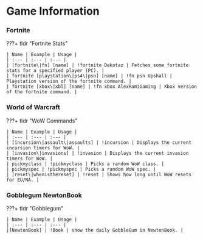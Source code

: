 # Game Information

### Fortnite

???+ tldr "Fortnite Stats"

	| Name | Example | Usage |
	| :--- | :--- | :--- |
	| [fortnite\|fn] [name] | !fortnite Dakotaz | Fetches some fortnite stats for a specified player (PC). |
	| fortnite [playstation\|ps4\|psn] [name] | !fn psn Upshall | Playstation version of the fortnite command. |
	| fortnite [xbox\|xbl] [name] | !fn xbox AlexRamiGaming | Xbox version of the fortnite command. |

### World of Warcraft

???+ tldr "WoW Commands"

	| Name | Example | Usage |
	| :--- | :--- | :--- |
	| [incursion\|assault\|assaults] | !incursion | Displays the current incursion timers for WoW. |
	| [invasion\|invasions] | !invasion | Displays the current invasion timers for WoW. |
	| pickmyclass | !pickmyclass | Picks a random WoW class. |
	| pickmyspec | !pickmyspec | Picks a random WoW spec. |
	| [reset\|whenisthereset] | !reset | Shows how long until WoW resets for EU/NA. |

### Gobblegum NewtonBook

???+ tldr "Gobblegum"

	| Name | Example | Usage |
	| :--- | :--- | :--- |
	|[NewtonBook] | !Book | show the daily GobbleGum in NewtonBook. |
